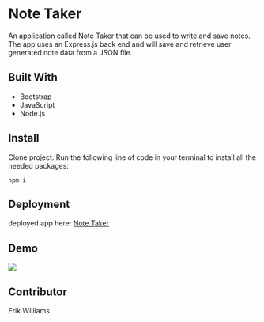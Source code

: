 # Note Taker

An application called Note Taker that can be used to write and save notes.
The app uses an Express.js back end and will save and retrieve user generated note data from a JSON file.

## Built With

- Bootstrap
- JavaScript
- Node.js

## Install

Clone project.
Run the following line of code in your terminal to install all the needed packages:

```
npm i
```

## Deployment

deployed app here: [Note Taker](https://calm-taiga-46703.herokuapp.com/)

## Demo

![](./images/demo.gif)

## Contributor

Erik Williams
